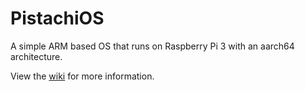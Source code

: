 # PistachiOS

A simple ARM based OS that runs on Raspberry Pi 3 with an aarch64 architecture.

View the [wiki](wiki) for more information.